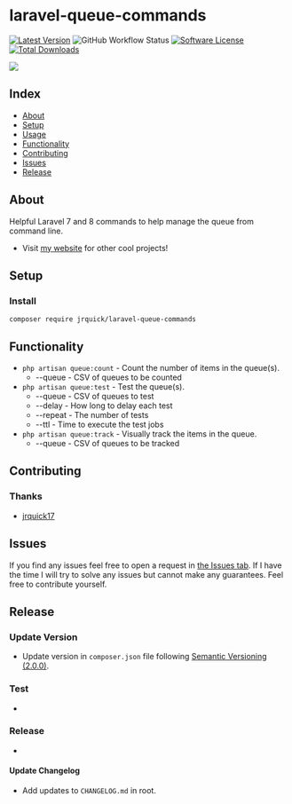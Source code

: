 # laravel-queue-commands #

[![Latest Version](https://img.shields.io/github/release/jrquick/laravel-command-queues.svg?style=flat-square)](https://github.com/jrquick/laravel-command-queues/releases)
![GitHub Workflow Status](https://img.shields.io/github/workflow/status/jrquick/laravel-command-queues/run-tests?label=tests)
[![Software License](https://img.shields.io/badge/license-MIT-brightgreen.svg?style=flat-square)](LICENSE.md)
[![Total Downloads](https://img.shields.io/packagist/dt/jrquick/laravel-command-queues.svg?style=flat-square)](https://packagist.org/packages/jrquick/laravel-command-queues)

![](example.gif)

## Index ##

* [About](#about)
* [Setup](#setup)
* [Usage](#usage)
* [Functionality](#functionality)
* [Contributing](#contributing)
* [Issues](#issues)
* [Release](#release)

## About ## 

Helpful Laravel 7 and 8 commands to help manage the queue from command line.

* Visit [my website](https://jrquick.com) for other cool projects!

## Setup ##

### Install ###

```
composer require jrquick/laravel-queue-commands
```

## Functionality ##

* `php artisan queue:count` - Count the number of items in the queue(s). 
  * --queue - CSV of queues to be counted
* `php artisan queue:test` - Test the queue(s).
  * --queue - CSV of queues to test
  * --delay - How long to delay each test
  * --repeat - The number of tests
  * --ttl - Time to execute the test jobs
* `php artisan queue:track` - Visually track the items in the queue.
  * --queue - CSV of queues to be tracked

## Contributing ##

### Thanks ###

* [jrquick17](https://github.com/jrquick17)

## Issues ##

If you find any issues feel free to open a request in [the Issues tab](https://github.com/jrquick17/ng-speed-test/issues). If I have the time I will try to solve any issues but cannot make any guarantees. Feel free to contribute yourself.

## Release ##

### Update Version ###
    
* Update version in `composer.json` file following [Semantic Versioning (2.0.0)](https://semver.org/).

### Test ###

* 

### Release ###

* 

#### Update Changelog ####

* Add updates to `CHANGELOG.md` in root.
